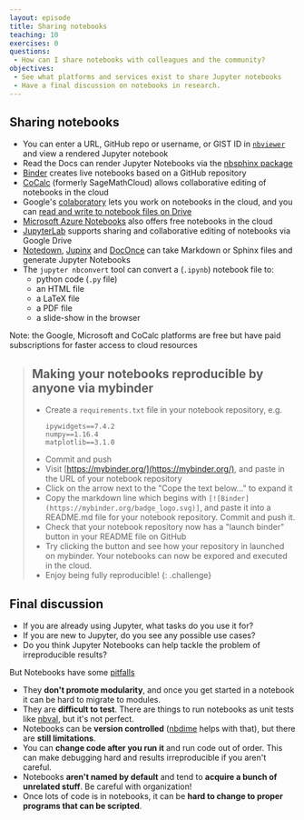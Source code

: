```yaml
---
layout: episode
title: Sharing notebooks
teaching: 10
exercises: 0
questions:
 - How can I share notebooks with colleagues and the community?
objectives:
 - See what platforms and services exist to share Jupyter notebooks
 - Have a final discussion on notebooks in research.
---
```


## Sharing notebooks

- You can enter a URL, GitHub repo or username, or GIST ID in [`nbviewer`](https://nbviewer.jupyter.org/) and view a rendered Jupyter notebook
- Read the Docs can render Jupyter Notebooks via the [nbsphinx package](https://nbsphinx.readthedocs.io/)
- [Binder](https://mybinder.org/) creates live notebooks based on a GitHub repository
- [CoCalc](https://cocalc.com/) (formerly SageMathCloud) allows collaborative editing of notebooks in the cloud
- Google's [colaboratory](https://colab.research.google.com/) lets you work on notebooks in the cloud, and you can [read and write to notebook files on Drive](https://colab.research.google.com/notebooks/io.ipynb)
- [Microsoft Azure Notebooks](https://notebooks.azure.com/) also offers free notebooks in the cloud
- [JupyterLab](https://github.com/jupyterlab/jupyterlab) supports sharing and collaborative editing of notebooks via Google Drive
- [Notedown](https://github.com/aaren/notedown), [Jupinx](https://github.com/QuantEcon/sphinxcontrib-jupyter) and [DocOnce](https://github.com/hplgit/doconce) can take Markdown or Sphinx files and generate Jupyter Notebooks
- The `jupyter nbconvert` tool can convert a (`.ipynb`) notebook file to:
    - python code (`.py` file)
    - an HTML file
    - a LaTeX file
    - a PDF file
    - a slide-show in the browser

Note: the Google, Microsoft and CoCalc platforms are free but have paid subscriptions for faster access to cloud resources

> ## Making your notebooks reproducible by anyone via mybinder
>
> - Create a `requirements.txt` file in your notebook repository, e.g.
>   ```
>   ipywidgets==7.4.2
>   numpy==1.16.4
>   matplotlib==3.1.0
>   ```
> - Commit and push
> - Visit [https://mybinder.org/](https://mybinder.org/), and paste in
>   the URL of your notebook repository
> - Click on the arrow next to the "Cope the text below..." to expand it
> - Copy the markdown line which begins with `[![Binder](https://mybinder.org/badge_logo.svg)]`, and paste it into a README.md file for your
>   notebook repository. Commit and push it.
> - Check that your notebook repository now has a "launch binder"
>   button in your README file on GitHub
> - Try clicking the button and see how your repository in launched
>   on mybinder. Your notebooks can now be expored and executed in the cloud.
> - Enjoy being fully reproducible!
{: .challenge}


## Final discussion

- If you are already using Jupyter, what tasks do you use it for?
- If you are new to Jupyter, do you see any possible use cases?
- Do you think Jupyter Notebooks can help tackle the problem of irreproducible results?


But Notebooks have some [pitfalls](https://scicomp.aalto.fi/scicomp/jupyter-pitfalls.html)

- They **don't promote modularity**, and once you get started in a
  notebook it can be hard to migrate to modules.
- They are **difficult to test**.  There are things to run notebooks as
  unit tests like [nbval](https://nbval.readthedocs.io/), but it's not
  perfect.
- Notebooks can be **version controlled**
  ([nbdime](https://nbdime.readthedocs.io/) helps with that), but
  there are **still limitations**.
- You can **change code after you run it** and run code out of order.
  This can make debugging hard and results irreproducible if you
  aren't careful.
- Notebooks **aren't named by default** and tend to **acquire a bunch of
  unrelated stuff**.  Be careful with organization!
- Once lots of code is in notebooks, it can be **hard to change to
  proper programs that can be scripted**.
